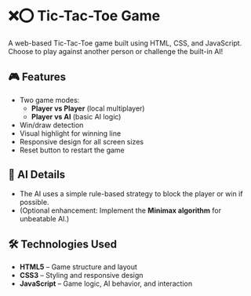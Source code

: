 # ❌⭕ Tic-Tac-Toe Game 

A web-based Tic-Tac-Toe game built using HTML, CSS, and JavaScript. Choose to play against another person or challenge the built-in AI!

## 🎮 Features

- Two game modes:  
  - **Player vs Player** (local multiplayer)  
  - **Player vs AI** (basic AI logic)
- Win/draw detection
- Visual highlight for winning line
- Responsive design for all screen sizes
- Reset button to restart the game

## 🧠 AI Details

- The AI uses a simple rule-based strategy to block the player or win if possible.
- (Optional enhancement: Implement the **Minimax algorithm** for unbeatable AI.)

## 🛠️ Technologies Used

- **HTML5** – Game structure and layout
- **CSS3** – Styling and responsive design
- **JavaScript** – Game logic, AI behavior, and interaction


